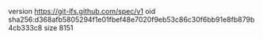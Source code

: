 version https://git-lfs.github.com/spec/v1
oid sha256:d368afb5805294f1e01fbef48e7020f9eb53c86c30f6bb91e8fb879b4cb333c8
size 8151
